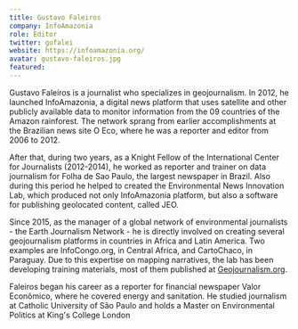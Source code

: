 ```yaml
---
title: Gustavo Faleiros
company: InfoAmazonia
role: Editor
twitter: gufalei
website: https://infoamazonia.org/
avatar: gustavo-faleiros.jpg
featured:
---
```

Gustavo Faleiros is a journalist who specializes in geojournalism. In 2012, he launched InfoAmazonia, a digital news platform that uses satellite and other publicly available data to monitor information from the 09 countries of the Amazon rainforest. The network sprang from earlier accomplishments at the Brazilian news site O Eco, where he was a reporter and editor from 2006 to 2012. 

After that, during two years, as a Knight Fellow of the International Center for Journalists (2012-2014), he worked as reporter and trainer on data journalism for Folha de Sao Paulo, the largest newspaper in Brazil. Also during this period he helped to created the Environmental News Innovation Lab, which produced not only InfoAmazonia platform, but also a software for publishing geolocated content, called JEO. 

Since 2015, as the manager of a global network of environmental journalists - the Earth Journalism Network - he is directly involved on creating several geojournalism platforms in countries in Africa and Latin America. Two examples are InfoCongo.org, in Central Africa, and CartoChaco, in Paraguay. Due to this expertise on mapping narratives, the lab has been developing training materials, most of them published at [Geojournalism.org](http://geojournalism.org/). 

Faleiros began his career as a reporter for financial newspaper Valor Econômico, where he covered energy and sanitation. He studied journalism at Catholic University of São Paulo and holds a Master on Environmental Politics at King's College London
